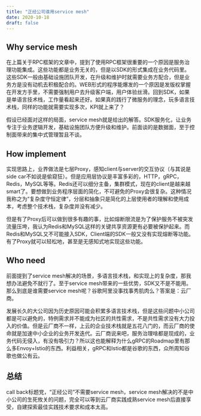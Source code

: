 ```yaml
---
title: "正经公司谁用service mesh"
date: 2020-10-18
draft: false
---
```


## Why service mesh
在上篇关于RPC框架的文章中，提到了使用RPC框架很重要的一个原因是服务治理功能集成。这些功能都是业务无关的，但是以SDK的形式集成在业务代码里。这些SDK一般由基础设施团队开发，在升级和维护时就需要业务方配合，但是业务方是没有动机去积极配合的。WEB形式的程序能爆发的一个原因是发版权掌握在开发方手里，不需要强制用户去升级客户端，用户体验丝滑。回到SDK，如果是单语言技术栈，工作量看起来还好。如果真的践行了微服务的理念，玩多语言技术栈，同样的功能就需要实现多次，KPI就上来了？

假设已经面对这样的局面，service mesh就是给出的解答。SDK服务化，让业务专注于业务逻辑开发，基础设施团队方便升级和维护。前面谈的是数据面，至于控制面带来的集中式管理暂且不谈。
## How implement
实现思路上，业界做法是七层Proxy，感知client与server的交互协议（与其说是side car不如说是偷窥狂）。但是应用层协议是丰富多彩的，HTTP，gRPC，Redis，MySQL等等。Redis还可以细分主备，集群模式，现在的client是越来越smart了。要想做到业务程序层面的简化，不可避免的Proxy会很复杂。这种情况我称之为“复杂度守恒定律”，分层和抽象只是简化的上层使用者的理解和使用成本，考虑整个技术栈，复杂度并没有减少。

但是有了Proxy后可以做到很多有趣的事，比如熔断限流是为了保护服务不被突发流量压垮，我认为Redis和MySQL这样的关键共享资源更有必要被保护起来。而Redis和MySQL又不可能接入SDK，Client端的SDK一般又没有实现熔断等功能。有了Proxy就可以轻松地，甚至是无感知式地实现这些功能。
## Who need
前面提到了service mesh解决的场景，多语言技术栈，和实现上的复杂度，那我想办法避免不就行了。至于service mesh带来的一些优势，SDK又不是不能用。那么到底是谁需要service mesh呢？谷歌阿里没事找事秀肌肉么？答案是：云厂商。

发展长久的大公司因为历史原因可能会积累多语言技术栈，但是这些问题中小公司都是可以避免的，特例需求并不能成为社区的共性需求，不是共性需求没有大力投入的价值。但是云厂商不一样，上云的企业技术栈就是五花八门的，而云厂商的使命就是加速中小企业的业务开发迭代。云厂商说来吧，服务治理啥都是现成的，业务代码无侵入，有没有吸引力？所以这也能解释为什么gRPC的Roadmap里有那么多Envoy+Istio的东西。利益相关，gRPC和Istio都是谷歌的东西，众所周知谷歌也做公有云。

## 总结

call back标题党，“正经公司”不需要service mesh，service mesh解决的不是中小公司的生死攸关的问题，完全可以等到云厂商实践成熟service mesh后直接享受，自建探索最佳实践技术要求和成本太高。